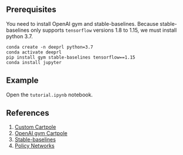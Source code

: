 ## Prerequisites

You need to install OpenAI gym and stable-baselines.
Because stable-baselines only supports `tensorflow` versions 1.8 to 1.15, we must install python 3.7.
```
conda create -n deeprl python=3.7
conda activate deeprl
pip install gym stable-baselines tensorflow==1.15
conda install jupyter
```

## Example
Open the `tutorial.ipynb` notebook.

## References
1. [Custom Cartpole](https://github.com/ray-project/ray/blob/a8813675f4a57706470c79e29ce254325c9ed75c/rllib/examples/env/stateless_cartpole.py)
2. [OpenAI gym Cartpole](https://github.com/openai/gym/blob/master/gym/envs/classic_control/cartpole.py)
3. [Stable-baselines](https://stable-baselines.readthedocs.io/)
4. [Policy Networks](https://stable-baselines.readthedocs.io/en/master/modules/policies.html)